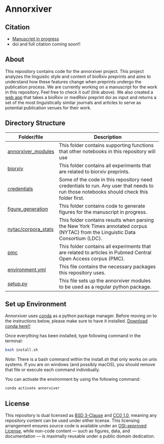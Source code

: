 # Annorxiver

## Citation
- [Manuscript in progress](https:/greenelab.github.io/annorxiver_manuscript)
- doi and full citation coming soon!!

## About
This repository contains code for the annorxiver project.
This project analyzes the linguistic style and content of bioRxiv preprints and aims to understand how these features change when preprints undergo the publication process.
We are currently working on a manuscript for the work in this repository.
Feel free to check it out! (link above).
We also created a [web app](greenelab.github.io/preprint-similarity-search) that takes a bioRxiv or medRxiv preprint doi as input and returns a set of the most linguistically similar journals and articles to serve as potential publication venues for their work.

## Directory Structure
| Folder/file | Description |
| --- | --- | 
| [annorxiver_modules](annorxiver_modules) | This folder contains supporting functions that other notebooks in this repository will use |
| [biorxiv](biorxiv) | This folder contains all experiments that are related to biorxiv preprints. | 
| [credentials](credentials) | Some of the code in this repository need credentials to run. Any user that needs to run those notebooks should check this folder first. |
| [figure_generation](figure_generation) | This folder contains code to generate figures for the manuscript in progress. |
| [nytac/corpora_stats](nytac/corpora_stats) | This folder contains results when parsing the New York Times annotated corpus (NYTAC) from the Linguistic Data Consortium (LDC). |
| [pmc](pmc) |  This folder contains all experiments that are related to articles in Pubmed Central Open Access corpus (PMC). | 
| [environment.yml](environment.yml) | This file contains the necessary packages this repository uses.  |
| [setup.py](setup.py) | This file sets up the annorxiver modules to be used as a regular python package. |


## Set up Environment

Annorxiver uses [conda](http://conda.pydata.org/docs/intro.html) as a python package manager.
Before moving on to the instructions below, please make sure to have it installed.
[Download conda here!!](https://docs.conda.io/en/latest/miniconda.html)
  
Once everything has been installed, type following command in the terminal: 

```bash
bash install.sh
``` 
_Note_: 
There is a bash command within the install.sh that only works on unix systems.
If you are on windows (and possibly macOS), you should remove that file or execute each command individually.

You can activate the environment by using the following command: 

```bash
conda activate annorxiver
```  

## License

This repository is dual licensed as [BSD 3-Clause](LICENSE-BSD.md) and [CC0 1.0](LICENSE-CC0.md), meaning any repository content can be used under either license. This licensing arrangement ensures source code is available under an [OSI-approved License](https://opensource.org/licenses/alphabetical), while non-code content — such as figures, data, and documentation — is maximally reusable under a public domain dedication.
